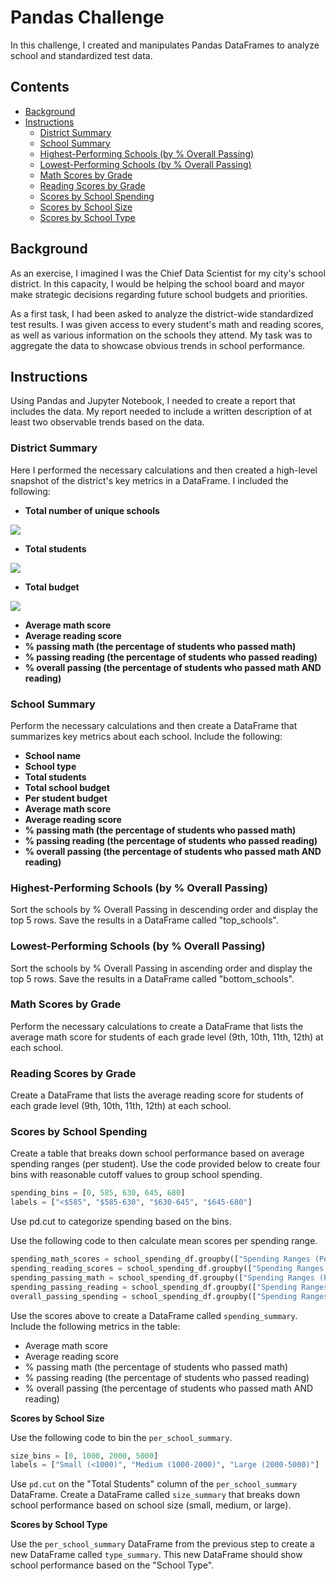 # Pandas Challenge

In this challenge, I created and manipulates Pandas DataFrames to analyze school and standardized test data.

## Contents
- [Background](#background)
- [Instructions](#instructions)
    - [District Summary](#district-summary)
    - [School Summary](#school-summary)
    - [Highest-Performing Schools (by % Overall Passing)](#highest-performing-schools-by-%-overall-passing)
    - [Lowest-Performing Schools (by % Overall Passing)](#lowest-performing-schools-by-%-overall-passing)
    - [Math Scores by Grade](#math-scores-by-grade)
    - [Reading Scores by Grade](#reading-scores-by-grade)
    - [Scores by School Spending](#scores-by-school-spending)
    - [Scores by School Size](#scores-by-school-size)
    - [Scores by School Type](#scores-by-school-type)

## Background

As an exercise, I imagined I was the Chief Data Scientist for my city's school district. In this capacity, I would be helping the school board and mayor make strategic decisions regarding future school budgets and priorities.

As a first task, I had been asked to analyze the district-wide standardized test results. I was given access to every student's math and reading scores, as well as various information on the schools they attend. My task was to aggregate the data to showcase obvious trends in school performance.

## Instructions

Using Pandas and Jupyter Notebook, I needed to create a report that includes the data. My report needed to include a written description of at least two observable trends based on the data.

### District Summary

Here I performed the necessary calculations and then created a high-level snapshot of the district's key metrics in a DataFrame. I included the following:

- <b>Total number of unique schools</b>

<p align="justify">
  <img src="https://github.com/tmbiro/pandas_challenge/assets/26468137/5609e7eb-36d5-4704-8002-5b132d40a861" />
</p>

- <b>Total students</b>

<p align="justify">
  <img src="https://github.com/tmbiro/pandas_challenge/assets/26468137/1217a7d1-4a59-46b3-b494-c5bf2917c8cb" />
</p>

- <b>Total budget</b>

<p align="justify">
  <img src="https://github.com/tmbiro/pandas_challenge/assets/26468137/7ab6c6c5-bbac-4bb9-99b5-0d0770dce4a8" />
</p>

- <b>Average math score</b>
- <b>Average reading score</b>
- <b>% passing math (the percentage of students who passed math)</b>
- <b>% passing reading (the percentage of students who passed reading)</b>
- <b>% overall passing (the percentage of students who passed math AND reading)</b>

### School Summary

Perform the necessary calculations and then create a DataFrame that summarizes key metrics about each school. Include the following:

- <b>School name</b>
- <b>School type</b>
- <b>Total students</b>
- <b>Total school budget</b>
- <b>Per student budget</b>
- <b>Average math score</b>
- <b>Average reading score</b>
- <b>% passing math (the percentage of students who passed math)</b>
- <b>% passing reading (the percentage of students who passed reading)</b>
- <b>% overall passing (the percentage of students who passed math AND reading)</b>

### Highest-Performing Schools (by % Overall Passing)

Sort the schools by % Overall Passing in descending order and display the top 5 rows. Save the results in a DataFrame called "top_schools".

### Lowest-Performing Schools (by % Overall Passing)

Sort the schools by % Overall Passing in ascending order and display the top 5 rows. Save the results in a DataFrame called "bottom_schools".

### Math Scores by Grade

Perform the necessary calculations to create a DataFrame that lists the average math score for students of each grade level (9th, 10th, 11th, 12th) at each school.

### Reading Scores by Grade

Create a DataFrame that lists the average reading score for students of each grade level (9th, 10th, 11th, 12th) at each school.

### Scores by School Spending

Create a table that breaks down school performance based on average spending ranges (per student). Use the code provided below to create four bins with reasonable cutoff values to group school spending.

```python
spending_bins = [0, 585, 630, 645, 680]
labels = ["<$585", "$585-630", "$630-645", "$645-680"]
```

Use pd.cut to categorize spending based on the bins.

Use the following code to then calculate mean scores per spending range.

```python
spending_math_scores = school_spending_df.groupby(["Spending Ranges (Per Student)"]).mean()["Average Math Score"]
spending_reading_scores = school_spending_df.groupby(["Spending Ranges (Per Student)"]).mean()["Average Reading Score"]
spending_passing_math = school_spending_df.groupby(["Spending Ranges (Per Student)"]).mean()["% Passing Math"]
spending_passing_reading = school_spending_df.groupby(["Spending Ranges (Per Student)"]).mean()["% Passing Reading"]
overall_passing_spending = school_spending_df.groupby(["Spending Ranges (Per Student)"]).mean()["% Overall Passing"]
```

Use the scores above to create a DataFrame called `spending_summary`. Include the following metrics in the table:

- Average math score
- Average reading score
- % passing math (the percentage of students who passed math)
- % passing reading (the percentage of students who passed reading)
- % overall passing (the percentage of students who passed math AND reading)

**Scores by School Size**

Use the following code to bin the `per_school_summary`.

```python
size_bins = [0, 1000, 2000, 5000]
labels = ["Small (<1000)", "Medium (1000-2000)", "Large (2000-5000)"]
```

Use `pd.cut` on the "Total Students" column of the `per_school_summary` DataFrame. Create a DataFrame called `size_summary` that breaks down school performance based on school size (small, medium, or large).

**Scores by School Type**

Use the `per_school_summary` DataFrame from the previous step to create a new DataFrame called `type_summary`. This new DataFrame should show school performance based on the "School Type".


